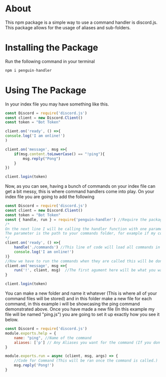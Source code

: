 # About
This npm package is a simple way to use a command handler is discord.js.
This package allows for the usage of aliases and sub-folders.

# Installing the Package
Run the following command in your terminal
```js
npm i penguin-handler
```
# Using The Package
In your index file you may have something like this.
```js
const Discord = require('discord.js')
const client = new Discord.Client()
const token = "Bot Token"

client.on('ready', () =>{
console.log('I am online!')
)

client.on('message', msg =>{
	if(msg.content.toLowerCase() == "!ping"){
		msg.reply("Pong")
	}
})

client.login(token)
```
Now, as you can see, having a bunch of commands on your index file can get a bit messy, this is where command handlers come into play.
On your index file you are going to add the following
```js
const Discord = require('discord.js')
const client = new Discord.Client()
const token = "Bot Token"
const { handle, run } = require('penguin-handler') //Require the package so you can use the handler function
/*
On the next line I will be calling the handler function with one parameter:
The parameter is the path to your commands folder, for example if my commands folder is in the same folder as my index.js I would put "./commands".
*/
client.on('ready', () =>{
	handle('./commands') //This line of code will load all commands in the path specified, including all commands that are in subfolders.
	console.log('I am online!')
)}
//Now we have to run the commands when they are called this will be done is a message listener.
client.on('message', msg =>{
	run('!', client, msg)  //The first agument here will be what you want your prefix to be. The second is your client vairable, and the third is your message variable
}

client.login(token)
```
You can make a new folder and name it whatever (This is where all of your command files will be stored) and in this folder make a new file for each command, in this example i will be showcasing the ping command demonstrated above. Once you have made a new file (In this example my file will be named "ping.js") you are going to set it up exactly how you see it below.
```js
const Discord = require('discord.js')
module.exports.help = {
    name: "ping", //Name of the command
    aliases: ['p'] // Any Aliases you want for the command (If you don't want any just ignore this.)
}

module.exports.run = async (client, msg, args) => {
    //Code for Command (This will be ran once the command is called.)
    msg.reply('Pong!')
}
```
